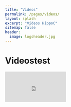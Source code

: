 ```yaml
---
title: "Videos"
permalink: /pages/videos/
layout: splash
excerpt: "Videos HippoC"
sitemap: false
header:
  image: logoheader.jpg
---
```



<h1>Videostest</h1>

<iframe width="200" height="100" src="https://www.youtube.com/embed/PrH_exw1WXw" frameborder="0" allowfullscreen></iframe>

